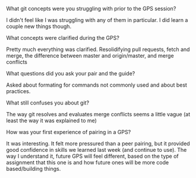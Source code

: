 What git concepts were you struggling with prior to the GPS session?

I didn't feel like I was struggling with any of them in particular.  I did learn a couple new things though.  

What concepts were clarified during the GPS?

Pretty much everything was clarified.  Resolidifying pull requests, fetch and merge, the difference between master and origin/master, and merge conflicts

What questions did you ask your pair and the guide?

Asked about formating for commands not commonly used and about best practices.

What still confuses you about git?

The way git resolves and evaluates merge conflicts seems a little vague (at least the way it was explained to me)

How was your first experience of pairing in a GPS?

It was interesting.  It felt more pressured than a peer pairing, but it provided good confidence in skills we learned last week (and continue to use).  The way I understand it, future GPS will feel different, based on the type of assignment that this one is and how future ones will be more code based/building things.
